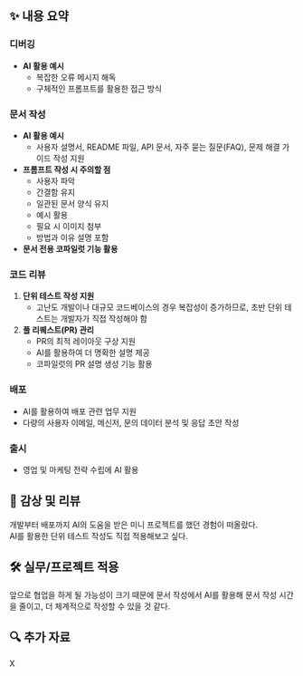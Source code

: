 ## ✨ 내용 요약

### **디버깅**

- **AI 활용 예시**
  - 복잡한 오류 메시지 해독
  - 구체적인 프롬프트를 활용한 접근 방식

### **문서 작성**

- **AI 활용 예시**
  - 사용자 설명서, README 파일, API 문서, 자주 묻는 질문(FAQ), 문제 해결 가이드 작성 지원
- **프롬프트 작성 시 주의할 점**
  - 사용자 파악
  - 간결함 유지
  - 일관된 문서 양식 유지
  - 예시 활용
  - 필요 시 이미지 첨부
  - 방법과 이유 설명 포함
- **문서 전용 코파일럿 기능 활용**

### **코드 리뷰**

1. **단위 테스트 작성 지원**
   - 고난도 개발이나 대규모 코드베이스의 경우 복잡성이 증가하므로, 초반 단위 테스트는 개발자가 직접 작성해야 함
2. **풀 리퀘스트(PR) 관리**
   - PR의 최적 레이아웃 구상 지원
   - AI를 활용하여 더 명확한 설명 제공
   - 코파일럿의 PR 설명 생성 기능 활용

### **배포**

- AI를 활용하여 배포 관련 업무 지원
- 다량의 사용자 이메일, 메신저, 문의 데이터 분석 및 응답 초안 작성

### **출시**

- 영업 및 마케팅 전략 수립에 AI 활용

## 📝 감상 및 리뷰

개발부터 배포까지 AI의 도움을 받은 미니 프로젝트를 했던 경험이 떠올랐다.  
AI를 활용한 단위 테스트 작성도 직접 적용해보고 싶다.

## 🛠️ 실무/프로젝트 적용

앞으로 협업을 하게 될 가능성이 크기 때문에 문서 작성에서 AI를 활용해 문서 작성 시간을 줄이고, 더 체계적으로 작성할 수 있을 것 같다.

## 🔍 추가 자료

X

